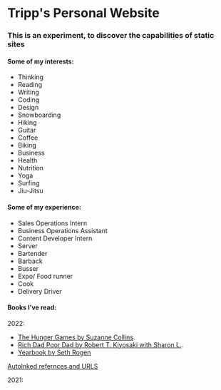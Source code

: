 # Tripp's Personal Website #

### This is an experiment, to discover the capabilities of static sites ###

#### Some of my interests: ####
- Thinking 
- Reading 
- Writing 
- Coding 
- Design
- Snowboarding 
- Hiking
- Guitar 
- Coffee
- Biking
- Business
- Health
- Nutrition
- Yoga
- Surfing
- Jiu-Jitsu

#### Some of my experience: ####
- Sales Operations Intern
- Business Operations Assistant
- Content Developer Intern
- Server
- Bartender
- Barback
- Busser
- Expo/ Food runner
- Cook
- Delivery Driver

#### Books I've read: ####
2022:
- [The Hunger Games by Suzanne Collins](https://www.amazon.com/Hunger-Games-Book/dp/0439023483).
- [Rich Dad Poor Dad by Robert T. Kiyosaki with Sharon L.](https://www.amazon.com/Rich-Dad-Poor-Teach-Middle/dp/1612680194).
- [Yearbook by Seth Rogen](https://yearbookthebook.com/)

[Autolnked refernces and URLS](https://docs.github.com/en/get-started/writing-on-github/working-with-advanced-formatting/autolinked-references-and-urls)

2021:

